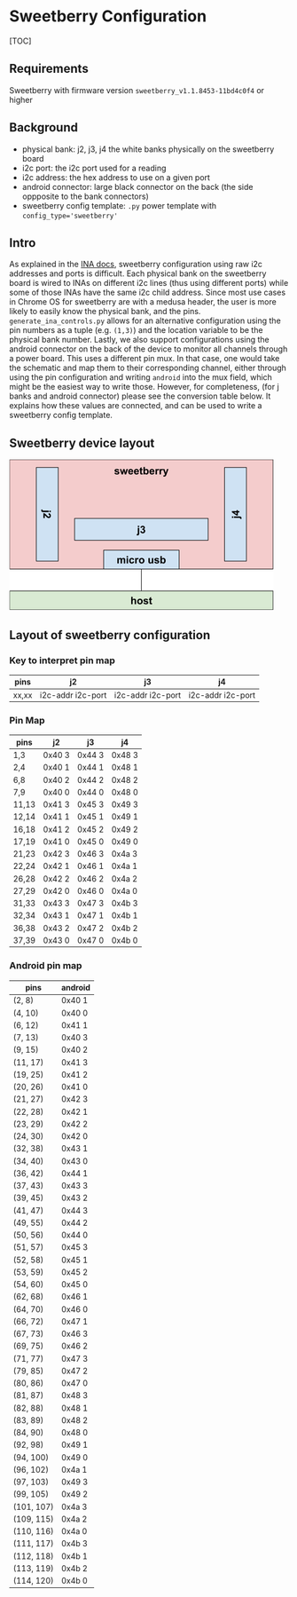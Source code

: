 # Sweetberry Configuration

[TOC]

## Requirements

Sweetberry with firmware version `sweetberry_v1.1.8453-11bd4c0f4` or higher

## Background

*   physical bank: j2, j3, j4 the white banks physically on the sweetberry board
*   i2c port: the i2c port used for a reading
*   i2c address: the hex address to use on a given port
*   android connector: large black connector on the back (the side oppposite to
    the bank connectors)
*   sweetberry config template: `.py` power template with
    `config_type='sweetberry'`

## Intro

As explained in the [INA docs], sweetberry configuration using raw i2c addresses
and ports is difficult. Each physical bank on the sweetberry board is wired to
INAs on different i2c lines (thus using different ports) while some of those
INAs have the same i2c child address. Since most use cases in Chrome OS for
sweetberry are with a medusa header, the user is more likely to easily know the
physical bank, and the pins. `generate_ina_controls.py` allows for an
alternative configuration using the pin numbers as a tuple (e.g. `(1,3)`) and
the location variable to be the physical bank number. Lastly, we also support
configurations using the android connector on the back of the device to monitor
all channels through a power board. This uses a different pin mux. In that case,
one would take the schematic and map them to their corresponding channel, either
through using the pin configuration and writing `android` into the mux field,
which might be the easiest way to write those. However, for completeness, (for j
banks and android connector) please see the conversion table below. It explains
how these values are connected, and can be used to write a sweetberry config
template.

## Sweetberry device layout

![sweetberry layout](./images/sweetberry.png)

## Layout of sweetberry configuration

### Key to interpret pin map

pins  | j2                | j3                | j4
----- | ----------------- | ----------------- | -----------------
xx,xx | i2c-addr i2c-port | i2c-addr i2c-port | i2c-addr i2c-port

### Pin Map

pins  | j2     | j3     | j4
----- | ------ | ------ | ------
1,3   | 0x40 3 | 0x44 3 | 0x48 3
2,4   | 0x40 1 | 0x44 1 | 0x48 1
6,8   | 0x40 2 | 0x44 2 | 0x48 2
7,9   | 0x40 0 | 0x44 0 | 0x48 0
11,13 | 0x41 3 | 0x45 3 | 0x49 3
12,14 | 0x41 1 | 0x45 1 | 0x49 1
16,18 | 0x41 2 | 0x45 2 | 0x49 2
17,19 | 0x41 0 | 0x45 0 | 0x49 0
21,23 | 0x42 3 | 0x46 3 | 0x4a 3
22,24 | 0x42 1 | 0x46 1 | 0x4a 1
26,28 | 0x42 2 | 0x46 2 | 0x4a 2
27,29 | 0x42 0 | 0x46 0 | 0x4a 0
31,33 | 0x43 3 | 0x47 3 | 0x4b 3
32,34 | 0x43 1 | 0x47 1 | 0x4b 1
36,38 | 0x43 2 | 0x47 2 | 0x4b 2
37,39 | 0x43 0 | 0x47 0 | 0x4b 0

### Android pin map

pins       | android
---------- | -------
(2, 8)     | 0x40 1
(4, 10)    | 0x40 0
(6, 12)    | 0x41 1
(7, 13)    | 0x40 3
(9, 15)    | 0x40 2
(11, 17)   | 0x41 3
(19, 25)   | 0x41 2
(20, 26)   | 0x41 0
(21, 27)   | 0x42 3
(22, 28)   | 0x42 1
(23, 29)   | 0x42 2
(24, 30)   | 0x42 0
(32, 38)   | 0x43 1
(34, 40)   | 0x43 0
(36, 42)   | 0x44 1
(37, 43)   | 0x43 3
(39, 45)   | 0x43 2
(41, 47)   | 0x44 3
(49, 55)   | 0x44 2
(50, 56)   | 0x44 0
(51, 57)   | 0x45 3
(52, 58)   | 0x45 1
(53, 59)   | 0x45 2
(54, 60)   | 0x45 0
(62, 68)   | 0x46 1
(64, 70)   | 0x46 0
(66, 72)   | 0x47 1
(67, 73)   | 0x46 3
(69, 75)   | 0x46 2
(71, 77)   | 0x47 3
(79, 85)   | 0x47 2
(80, 86)   | 0x47 0
(81, 87)   | 0x48 3
(82, 88)   | 0x48 1
(83, 89)   | 0x48 2
(84, 90)   | 0x48 0
(92, 98)   | 0x49 1
(94, 100)  | 0x49 0
(96, 102)  | 0x4a 1
(97, 103)  | 0x49 3
(99, 105)  | 0x49 2
(101, 107) | 0x4a 3
(109, 115) | 0x4a 2
(110, 116) | 0x4a 0
(111, 117) | 0x4b 3
(112, 118) | 0x4b 1
(113, 119) | 0x4b 2
(114, 120) | 0x4b 0

[INA docs]: ./ina.md
